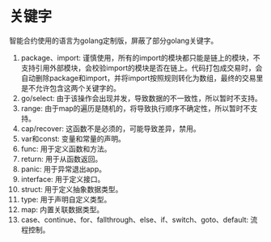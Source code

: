 # 关键字

智能合约使用的语言为golang定制版，屏蔽了部分golang关键字。

1. package、import: 谨慎使用，所有的import的模块都只能是链上的模块，不支持引用外部模块，会校验import的模块是否在链上。代码打包成交易时，会自动删除package和import，并将import按照规则转化为数组，最终的交易里是不允许包含这两个关键字的。
2. go/select: 由于该操作会出现并发，导致数据的不一致性，所以暂时不支持。
3. range: 由于map的遍历是随机的，将导致执行顺序不确定性，所以暂时不支持。
4. cap/recover: 这函数不是必须的，可能导致差异，禁用。
5. var和const: 变量和常量的声明。
6. func: 用于定义函数和方法。
7. return: 用于从函数返回。
8. panic: 用于异常退出app。
9. interface: 用于定义接口。
10. struct: 用于定义抽象数据类型。
11. type: 用于声明自定义类型。
12. map: 内置关联数据类型。
13. case、continue、for、fallthrough、else、if、switch、goto、default: 流程控制。
